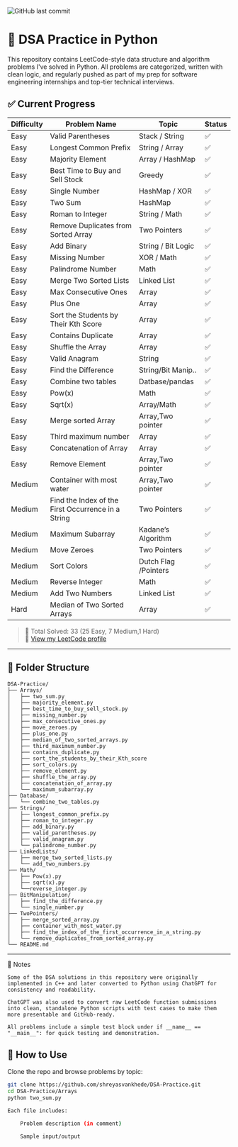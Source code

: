![GitHub last commit](https://img.shields.io/github/last-commit/shreyasvankhede/DSA_Practice)


# 🧠 DSA Practice in Python

This repository contains LeetCode-style data structure and algorithm problems I've solved in Python. All problems are categorized, written with clean logic, and regularly pushed as part of my prep for software engineering internships and top-tier technical interviews.



## ✅ Current Progress

| Difficulty | Problem Name                                      | Topic               | Status   |
|------------|---------------------------------------------------|---------------------|----------|
| Easy       | Valid Parentheses                                 | Stack / String      | ✅       |
| Easy       | Longest Common Prefix                             | String / Array      | ✅       |
| Easy       | Majority Element                                  | Array / HashMap     | ✅       |
| Easy       | Best Time to Buy and Sell Stock                   | Greedy              | ✅       |
| Easy       | Single Number                                     | HashMap / XOR       | ✅       |
| Easy       | Two Sum                                           | HashMap             | ✅       |
| Easy       | Roman to Integer                                  | String / Math       | ✅       |
| Easy       | Remove Duplicates from Sorted Array               | Two Pointers        | ✅       |
| Easy       | Add Binary                                        | String / Bit Logic  | ✅       |
| Easy       | Missing Number                                    | XOR / Math          | ✅       |
| Easy       | Palindrome Number                                 | Math                | ✅       |
| Easy       | Merge Two Sorted Lists                            | Linked List         | ✅       |
| Easy       | Max Consecutive Ones                              | Array               | ✅       |
| Easy       | Plus One                                          | Array               | ✅       |
| Easy       | Sort the Students by Their Kth Score              | Array               | ✅       |
| Easy       | Contains Duplicate                                | Array               | ✅       |
| Easy       | Shuffle the Array                                 | Array               | ✅       |
| Easy       | Valid Anagram                                     | String              | ✅       |
| Easy       | Find the Difference                               | String/Bit Manip..  | ✅       |
| Easy       | Combine two tables                                | Datbase/pandas      | ✅       |
| Easy       | Pow(x)                                            | Math                | ✅       |
| Easy       | Sqrt(x)                                           | Array/Math          | ✅       |
| Easy       | Merge sorted Array                                | Array,Two pointer   | ✅       |
| Easy       | Third maximum number                              | Array               | ✅       |
| Easy       | Concatenation of Array                            | Array               | ✅       |
| Easy       | Remove Element                                    | Array,Two pointer   | ✅       |
| Medium     | Container with most water                         | Array,Two pointer   | ✅       |
| Medium     | Find the Index of the First Occurrence in a String| Two Pointers        | ✅       |
| Medium     | Maximum Subarray                                  | Kadane’s Algorithm  | ✅       |
| Medium     | Move Zeroes                                       | Two Pointers        | ✅       |
| Medium     | Sort Colors                                       | Dutch Flag /Pointers| ✅       |
| Medium     | Reverse Integer                                   | Math                | ✅       |
| Medium     | Add Two Numbers                                   | Linked List         | ✅       |
| Hard       | Median of Two Sorted Arrays                       | Array               | ✅       |

> 🧠 Total Solved: 33 (25 Easy, 7 Medium,1 Hard)  
> 🔗 [View my LeetCode profile](https://leetcode.com/u/shreyas_vankhede/)

---

## 📁 Folder Structure

```
DSA-Practice/
├── Arrays/
│   ├── two_sum.py
│   ├── majority_element.py
│   ├── best_time_to_buy_sell_stock.py
│   ├── missing_number.py
│   ├── max_consecutive_ones.py
│   ├── move_zeroes.py
│   ├── plus_one.py
│   ├── median_of_two_sorted_arrays.py
│   ├── third_maximum_number.py
│   ├── contains_duplicate.py
│   ├── sort_the_students_by_their_Kth_score
│   ├── sort_colors.py
│   ├── remove_element.py
│   ├── shuffle_the_array.py
│   ├── concatenation_of_array.py
│   └── maximum_subarray.py
├── Database/
│   └── combine_two_tables.py
├── Strings/
│   ├── longest_common_prefix.py
│   ├── roman_to_integer.py
│   ├── add_binary.py
│   ├── valid_parentheses.py
│   ├── valid_anagram.py
│   └── palindrome_number.py
├── LinkedLists/
│   ├── merge_two_sorted_lists.py
│   └── add_two_numbers.py
├── Math/
│   ├── Pow(x).py
│   ├── sqrt(x).py
│   └──reverse_integer.py
├── BitManipulation/
│   ├── find_the_difference.py
│   └── single_number.py
├── TwoPointers/
│   ├── merge_sorted_array.py
│   ├── container_with_most_water.py
│   ├── find_the_index_of_the_first_occurrence_in_a_string.py
│   └── remove_duplicates_from_sorted_array.py
└── README.md
```

---
📌 Notes

    Some of the DSA solutions in this repository were originally implemented in C++ and later converted to Python using ChatGPT for consistency and readability.

    ChatGPT was also used to convert raw LeetCode function submissions into clean, standalone Python scripts with test cases to make them more presentable and GitHub-ready.

    All problems include a simple test block under if __name__ == "__main__": for quick testing and demonstration.



## 🔧 How to Use

Clone the repo and browse problems by topic:
```bash
git clone https://github.com/shreyasvankhede/DSA-Practice.git
cd DSA-Practice/Arrays
python two_sum.py

Each file includes:

    Problem description (in comment)

    Sample input/output

